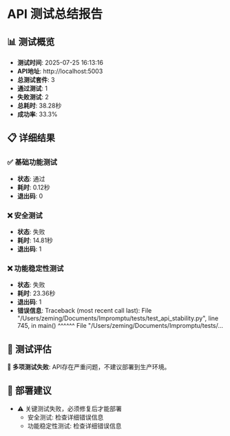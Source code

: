 
# API 测试总结报告

## 📊 测试概览
- **测试时间**: 2025-07-25 16:13:16
- **API地址**: http://localhost:5003
- **总测试套件**: 3
- **通过测试**: 1
- **失败测试**: 2
- **总耗时**: 38.28秒
- **成功率**: 33.3%

## 📋 详细结果

### ✅ 基础功能测试
- **状态**: 通过
- **耗时**: 0.12秒
- **退出码**: 0

### ❌ 安全测试
- **状态**: 失败
- **耗时**: 14.81秒
- **退出码**: 1

### ❌ 功能稳定性测试
- **状态**: 失败
- **耗时**: 23.36秒
- **退出码**: 1
- **错误信息**: Traceback (most recent call last):
  File "/Users/zeming/Documents/Impromptu/tests/test_api_stability.py", line 745, in <module>
    main() 
    ^^^^^^
  File "/Users/zeming/Documents/Impromptu/tests/...

## 🎯 测试评估
**🔴 多项测试失败**: API存在严重问题，不建议部署到生产环境。

## 📝 部署建议
- ⚠️ 关键测试失败，必须修复后才能部署
  - 安全测试: 检查详细错误信息
  - 功能稳定性测试: 检查详细错误信息
